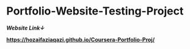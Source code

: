 # Portfolio-Website-Testing-Project
__*Website Link↓*__   
    
__https://hozaifaziaqazi.github.io/Coursera-Portfolio-Proj/__
